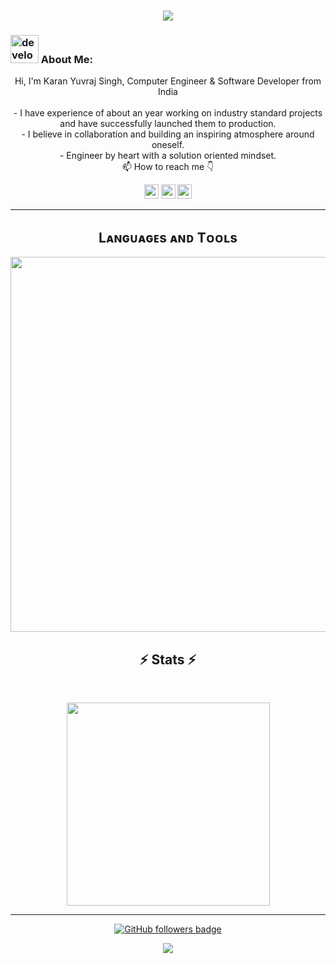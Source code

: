 <!--<img align="right" src="https://visitor-badge.laobi.icu/badge?page_id=karanysingh/karanysingh" alt="karanysingh">    -->
<!-- [![Typing SVG](https://readme-typing-svg.herokuapp.com?center=true&lines=This+is+karanysingh;Nice+to+meet+you+%F0%9F%91%8B)](https://git.io/typing-svg)       -->

<h1 align="center">
  <a href="https://git.io/typing-svg">
    <img src="https://readme-typing-svg.herokuapp.com/?lines=This+is+Karan;Nice+to+meet+you+%F0%9F%91%8B&center=true&size=30">
  </a>
</h1>
   
###  <img src="/images/Developer.gif" alt="developer gif"  height="45px">  About Me:
<p align="center">
  Hi, I'm Karan Yuvraj Singh, Computer Engineer & Software Developer from India
  <br>
  <br>
  - I have experience of about an year working on industry standard projects and have successfully launched them to production.
    <br>
  - I believe in collaboration and building an inspiring atmosphere around oneself.  
    <br>
  - Engineer by heart with a solution oriented mindset.
    <br>
  📫 How to reach me 👇
</p>
<p align="center"> 
<a href="https://www.linkedin.com/in/karanysingh"><img src="https://img.shields.io/badge/linkedin-%230077B5.svg?&style=for-the-badge&logo=linkedin&logoColor=white" height=23></a> 
<a href="mailto:karan124d@gmail.com"><img src="https://img.shields.io/badge/Gmail-D14836?style=for-the-badge&logo=gmail&logoColor=white" height=23></a>
  <!--  <a href="http://wa.me//201010147580"><img src="https://img.shields.io/badge/WhatsApp-25D366?style=for-the-badge&logo=whatsapp&logoColor=white" height=23></a> --> 
<a href="https://twitter.com/karanysingh"><img src="https://img.shields.io/badge/Twitter-222222?style=for-the-badge&logo=twitter&logoColor=white" height=23></a>
<!--   <a href="https://github.com/karanysingh/"><img src="https://img.shields.io/badge/GitHub-100000?style=for-the-badge&logo=github&logoColor=white" height=23></a> --></p>
<hr>


<!--Languages and Tools Section-->       
<h2 align="center">Lᴀɴɢᴜᴀɢᴇs ᴀɴᴅ Tᴏᴏʟs</h2> 
<p align="center">
<img width="600px"  src="https://skillicons.dev/icons?i=nextjs,py,sklearn,pytorch,tensorflow,opencv,fastapi,flask,mysql,mongo,sqlite,html,css,js,react,dotnet,cpp,matlab,md,git,vscode,docker,postman,linux,&perline=12"  />
</p>



<h2 align="center">⚡ Stats ⚡</h2>
<br>
<p align="center">
<a href="https://github.com/karanysingh/">
      <img width=325  src="https://github-readme-stats.vercel.app/api/top-langs/?username=karanysingh&size_weight=0.2&count_weight=0.5&title_color=61dafb&text_color=ffffff&icon_color=61dafb&bg_color=20232a&langs_count=10&layout=compact&border_color=61dafb&hide_border=true" />
 </a>
</p>
<hr>
</p>
<p align="center">
  <a href="https://www.github.com/HalemoGPA" target="_blank" rel="noreferrer"><img src="https://img.shields.io/github/followers/HalemoGPA?logo=github&style=for-the-badge&color=282b2f&labelColor=0d1117" alt="GitHub followers badge" /></a>
</p>
<!---
HalemoGPA/HalemoGPA is a ✨ special ✨ repository because its `README.md` (this file) appears on your GitHub profile.
You can click the Preview link to take a look at your changes.
--->
<!--Footer--> 
<p align="center">
  <img src="https://capsule-render.vercel.app/api?type=waving&color=timeGradient&height=65&section=footer"/>
</p>
